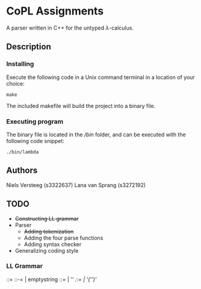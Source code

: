 # CoPL Assignments

A parser written in C++ for the untyped $\lambda$-calculus.

## Description


### Installing
Execute the following code in a Unix command terminal in a location of your choice:
```
make
```

The included makefile will build the project into a binary file.

### Executing program
The binary file is located in the */bin* folder, and can be executed with the following code snippet:
```
./bin/lambda
```

## Authors

Niels Versteeg (s3322637)
Lana van Sprang (s3272192)

## TODO
* <del> Constructing LL grammar
* Parser
   * <del> Adding tokenization
   * Adding the four parse functions
   * Adding syntax checker   
* Generalizing coding style

### LL Grammar
<expr> ::= <fexpr> <expr1>
<expr1> ::-= <fexpr> <expr1> | emptystring
<fexpr> ::= <parexpr> | '\'<var> <fexpr>
<parexpr> ::= <var> | '('<expr>')'
